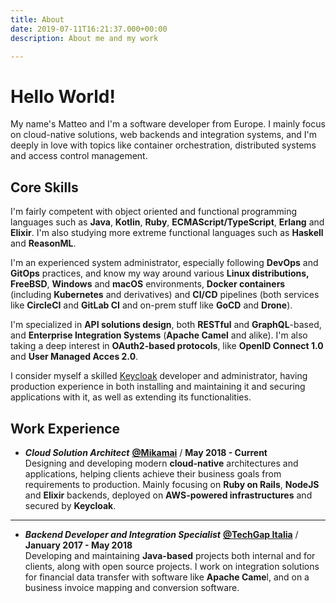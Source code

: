 ```yaml
---
title: About
date: 2019-07-11T16:21:37.000+00:00
description: About me and my work

---
```

<!-- markdownlint-disable single-h1 no-trailing-punctuation -->

# Hello World!

My name's Matteo and I'm a software developer from Europe. I mainly focus on cloud-native solutions, web backends and integration systems, and I'm deeply in love with topics like container orchestration, distributed systems and access control management.

## Core Skills

I'm fairly competent with object oriented and functional programming languages such as **Java**, **Kotlin**, **Ruby**, **ECMAScript/TypeScript**, **Erlang** and **Elixir**. I'm also studying more extreme functional languages such as **Haskell** and **ReasonML**.

I'm an experienced system administrator, especially following **DevOps** and **GitOps** practices, and know my way around various **Linux distributions,** **FreeBSD**, **Windows** and **macOS** environments, **Docker containers** (including **Kubernetes** and derivatives) and **CI/CD** pipelines (both services like **CircleCI** and **GitLab CI** and on-prem stuff like **GoCD** and **Drone**).

I'm specialized in **API solutions design**, both **RESTful** and **GraphQL**-based, and **Enterprise Integration Systems** (**Apache Camel** and alike). I'm also taking a deep interest in **OAuth2-based protocols**, like **OpenID Connect 1.0** and **User Managed Acces 2.0**.

I consider myself a skilled [Keycloak](https://keycloak.org) developer and administrator, having production experience in both installing and maintaining it and securing applications with it, as well as extending its functionalities.

## Work Experience

* **_Cloud Solution Architect_** [**@Mikamai**](https://mikamai.com) / **May 2018 - Current**  
  Designing and developing modern **cloud-native** architectures and applications, helping clients achieve their business goals from requirements to production. Mainly focusing on **Ruby on Rails**, **NodeJS** and **Elixir** backends, deployed on **AWS-powered infrastructures** and secured by **Keycloak**.

***

* **_Backend Developer and Integration Specialist_** [**@TechGap Italia**](https://techgap.it) / **January 2017 - May 2018**  
  Developing and maintaining **Java-based** projects both internal and for clients, along with open source projects. I work on integration solutions for financial data transfer with software like **Apache Came**l, and on a business invoice mapping and conversion software.